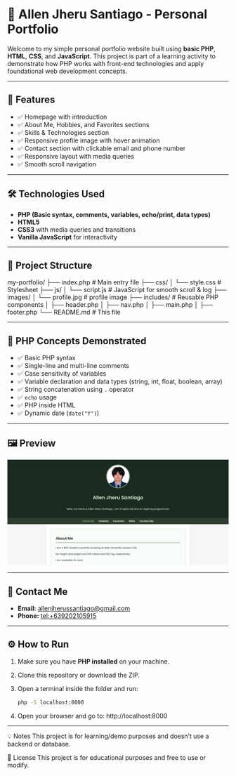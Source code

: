 # 🌱 Allen Jheru Santiago - Personal Portfolio

Welcome to my simple personal portfolio website built using **basic PHP**, **HTML**, **CSS**, and **JavaScript**. This project is part of a learning activity to demonstrate how PHP works with front-end technologies and apply foundational web development concepts.

---

## 📄 Features

- ✅ Homepage with introduction
- ✅ About Me, Hobbies, and Favorites sections
- ✅ Skills & Technologies section
- ✅ Responsive profile image with hover animation
- ✅ Contact section with clickable email and phone number
- ✅ Responsive layout with media queries
- ✅ Smooth scroll navigation

---

## 🛠 Technologies Used

- **PHP (Basic syntax, comments, variables, echo/print, data types)**
- **HTML5**
- **CSS3** with media queries and transitions
- **Vanilla JavaScript** for interactivity

---

## 📁 Project Structure

my-portfolio/
├── index.php # Main entry file
├── css/
│ └── style.css # Stylesheet
├── js/
│ └── script.js # JavaScript for smooth scroll & log
├── images/
│ └── profile.jpg # profile image
├── includes/ # Reusable PHP components
│ ├── header.php
│ ├── nav.php
│ ├── main.php
│ ├── footer.php
└── README.md # This file

---

## 🧪 PHP Concepts Demonstrated

- ✅ Basic PHP syntax
- ✅ Single-line and multi-line comments
- ✅ Case sensitivity of variables
- ✅ Variable declaration and data types (string, int, float, boolean, array)
- ✅ String concatenation using `.` operator
- ✅ `echo` usage
- ✅ PHP inside HTML
- ✅ Dynamic date (`date("Y")`)

---

## 🖼 Preview

![Portfolio Screenshot](images/Screenshot.png)

---

## 📧 Contact Me

- **Email:** [allenjherussantiago@gmail.com](mailto:allenjherussantiago@gmail.com)
- **Phone:** [tel:+639202105915](tel:+639202105915)

---

## ⚙️ How to Run

1. Make sure you have **PHP installed** on your machine.
2. Clone this repository or download the ZIP.
3. Open a terminal inside the folder and run:

   ```bash
   php -S localhost:8000
   
4. Open your browser and go to:
   http://localhost:8000

---

💡 Notes
This project is for learning/demo purposes and doesn’t use a backend or database.

📝 License
This project is for educational purposes and free to use or modify.
